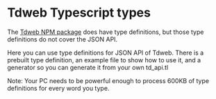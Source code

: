 # Tdweb Typescript types

The [Tdweb NPM package](https://npmjs.com/package/tdweb) does have type definitions, but those type definitions do not cover the JSON API.

Here you can use type definitions for JSON API of Tdweb. There is a prebuilt type definition, an example file to show how to use it, and a generator so you can generate it from your own td_api.tl

Note: Your PC needs to be powerful enough to process 600KB of type definitions for every word you type.
